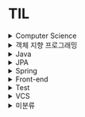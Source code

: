 # TIL

<details>
    <summary>Computer Science</summary>
    <ul>
        <li><a href="CS/etc.md#imemory-leak">메모리 누수</a></li>
        <li><a href="CS/etc.md#computer-runs-program">컴퓨터가 프로그램을 실행하는 과정</a></li>
        <li><a href="CS/etc.md#ip-address">IP주소</a></li>
        <li><a href="CS/etc.md#url">URL</a></li>
    </ul>
</details>
<details>
    <summary>객체 지향 프로그래밍</summary>
    <ul>
        <li>
            <a href="OOP/미분류.md">미분류...⭐️</a>
        </li>
        <li>
            <details>
                <summary>JAVA 객체지향 디자인패턴</summary>
                <ul>
                    <li><a href="OOP/JAVA객체지향디자인패턴.md#object-oriented-principle">객체지향 원리</a></li>
                </ul>
            </details>
        </li>
        <li>
            <a href="OOP/SOLID.md">객체 지향 설계의 5가지 원칙(SOLID)</a>
        </li>
    </ul>
</details>
<details>
    <summary>Java</summary>
    <ul>
        <li>
            <a href="Java/abstract_class.md">추상클래스</a>
        </li>
        <li>
            <a href="Java/regular_expression.md">정규식</a>
        </li>
        <li>
            <details>
                <summary>Java의 정석</summary>
                <ul>
                    <li><a href="Java/Java의정석.md#iteration">반복문</a></li>
                    <li><a href="Java/Java의정석.md#array">배열</a></li>
                    <li><a href="Java/Java의정석.md#object-oriented-programming">객체지향프로그래밍</a></li>
                    <li><a href="Java/Java의정석.md#exception-handling">예외처리(exception handling)</a></li>
                </ul>
            </details>
        </li>
        <li>
            <details>
                <summary>Effective Java</summary>
                <ul>
                    <li><a href="Java/EffectiveJava.md#item7">객체 생성과 파괴 - 아이템 7. 다 쓴 객체 참조를 헤제하라</a></li>
                    <li><a href="Java/EffectiveJava.md#item8">객체 생성과 파괴 - 아이템 8. finalizer와 cleaner 사용을 피하라</a></li>
                    <li><a href="Java/EffectiveJava.md#item9">객체 생성과 파괴 - 아이템 9. try-finally 보다는 try-with-resources를 사용하라</a></li>
                    <li><a href="Java/EffectiveJava.md#item10">모든 객체의 공통 메서드 - 아이템 10. equals는 일반 규약을 지켜 재정의하라</a></li>
                    <li><a href="Java/EffectiveJava.md#item11">모든 객체의 공통 메서드 - 아이템 11. equals를 재정의하려거든 hashCode도 재정의하라</a></li>
                    <li><a href="Java/EffectiveJava.md#item12">모든 객체의 공통 메서드 - 아이템12. toString을 항상 재정의하라</a></li>
                    <li><a href="Java/EffectiveJava.md#item12">모든 객체의 공통 메서드 - 아이템13. clone 재정의는 주의해서 진행하라</a></li>
                </ul>
            </details>
        </li>
        <li>
            <details>
                <summary>객체 지향 프로그래밍</summary>
                <ul>
                    <li><a href="Java/객체지향프로그래밍.md#polymorphism">다형성</a></li>
                </ul>
            </details>
        </li>
    </ul>
</details>
<details>
    <summary>JPA</summary>
    <ul>
        <li>
            <a href="JPA/Spring_Boot+Multiple_Schema.md#Spring_Boot+Multiple_Schema">
                Spring Boot + Multiple Schema
            </a>
        </li>
    </ul>
</details>
<details>
    <summary>Spring</summary>
    <ul>
        <li><a href="Spring/미분류.md">미분류...🤔</a></li>
        <li><a href="Spring/BeanDefinition.md">BeanDefinition - 스프링 빈 설정 메타 정보</a></li>
        <li><a href="Spring/BeanFactory_ApplicationContext.md">BeanFactory, ApplicationContext</a></li>
        <li><a href="Spring/Build_Tool.md">Build Tool</a></li>
        <li><a href="Spring/IoC_DI_Container.md">IoC, DI, 컨테이너</a></li>
        <li><a href="Spring/spring_bean_lookup.md">스프링 빈 조회</a></li>
        <li><a href="Spring/singleton_container.md">싱글톤 컨테이너</a></li>
        <li><a href="Spring/component_scan.md">컴포넌트 스캔</a></li>
        <li><a href="Spring/automatic_dependency_injection.md">의존관계 자동 주입</a></li>
        <li><a href="Spring/bean_life_cycle_callback.md">빈 생명주기 콜백</a></li>
    </ul>
</details>
<details>
    <summary>Front-end</summary>
    <ul>
        <li>
            <details>
                <summary>Vue</summary>
                <ul>
                    <li><a href="Front-end/vue.md#lifecycle">라이프사이클</a></li>
                </ul>
                <summary>미분류</summary>
                <ul>
                    <li><a href="Front-end/미분류.md">라이프사이클</a></li>
                </ul>
            </details>
        </li>
    </ul>
</details>
<details>
    <summary>Test</summary>
    <ul>
        <li>
            <details>
                <summary>JUnit</summary>
                <ul>
                    <li><a href="JUnit/assumption.md">조건에 따라 테스트 실행하기</a></li>
                    <li><a href="JUnit/tag.md">태그</a></li>
                </ul>
            </details>
        </li>
        <li>
            <details>
                <summary>성능 테스트</summary>
                <ul>
                    <li><a href="Test/performancTest/performanceTestTool.md">성능 테스트 툴</a></li>
                    <li><a href="Test/performancTest/apacheBench.md">ApacheBench</a></li>
                    <li><a href="Test/performancTest/jMeter.md">JMeter</a></li>
                </ul>
            </details>
        </li>
    </ul>
</details>
<details>
    <summary>VCS</summary>
    <ul>
        <li><a href="VCS/git.md#git-account-in-terminal">Terminal에서 현재 계정 확인하기</a></li>
    </ul>
</details>
<details>
    <summary>미분류</summary>
    <ul>
        <li><a href="미분류/framework_library.md">프레임워크, 라이브러리</a></li>
    </ul>
</details>
